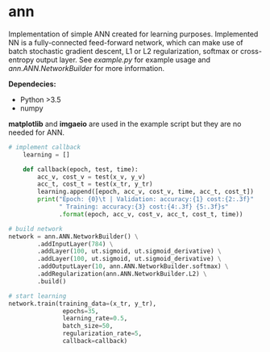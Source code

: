 # ann
Implementation of simple ANN created for learning purposes. 
Implemented NN is a fully-connected feed-forward network, which can make use of batch stochastic gradient descent, L1 or L2 regularization, softmax or cross-entropy output layer.
See _example.py_ for example usage and _ann.ANN.NetworkBuilder_ for more information.

__Dependecies:__
* Python >3.5
* numpy

__matplotlib__ and __imgaeio__ are used in the example script but they are no needed for ANN.

```.py
# implement callback
    learning = []

    def callback(epoch, test, time):
        acc_v, cost_v = test(x_v, y_v)
        acc_t, cost_t = test(x_tr, y_tr)
        learning.append([epoch, acc_v, cost_v, time, acc_t, cost_t])
        print("Epoch: {0}\t | Validation: accuracy:{1} cost:{2:.3f}"
              " Training: accuracy:{3} cost:{4:.3f} {5:.3f}s"
              .format(epoch, acc_v, cost_v, acc_t, cost_t, time))

# build network
network = ann.ANN.NetworkBuilder() \
        .addInputLayer(784) \
        .addLayer(100, ut.sigmoid, ut.sigmoid_derivative) \
        .addLayer(100, ut.sigmoid, ut.sigmoid_derivative) \
        .addOutputLayer(10, ann.ANN.NetworkBuilder.softmax) \
        .addRegularization(ann.ANN.NetworkBuilder.L2) \
        .build()

# start learning
network.train(training_data=(x_tr, y_tr),
               epochs=35,
               learning_rate=0.5,
               batch_size=50,
               regularization_rate=5,
               callback=callback)
```     
